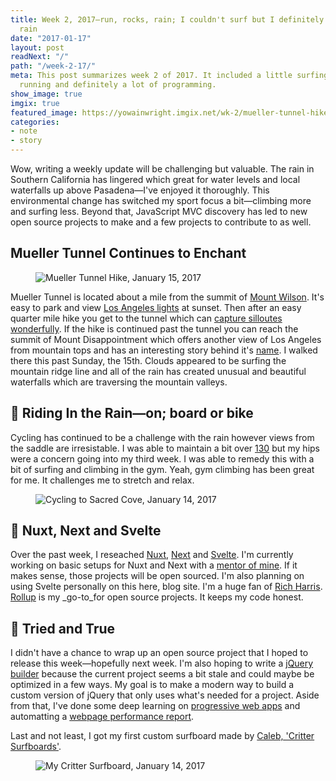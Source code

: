 ```yaml
---
title: Week 2, 2017—run, rocks, rain; I couldn't surf but I definitely played in the
  rain
date: "2017-01-17"
layout: post
readNext: "/"
path: "/week-2-17/"
meta: This post summarizes week 2 of 2017. It included a little surfing, rock climbing,
  running and definitely a lot of programming.
show_image: true
imgix: true
featured_image: https://yowainwright.imgix.net/wk-2/mueller-tunnel-hike-bw-2.jpg
categories:
- note
- story
---
```


Wow, writing a weekly update will be challenging but valuable. The rain in Southern California has lingered which great for water levels and local waterfalls up above Pasadena—I've enjoyed it thoroughly. This environmental change has switched my sport focus a bit—climbing more and surfing less. Beyond that, JavaScript MVC discovery has led to new open source projects to make and a few projects to contribute to as well. 

## Mueller Tunnel Continues to Enchant

<figure>
  <img src="https://yowainwright.imgix.net/wk-2/mueller-tunnel-hike-bw-1.jpg?fit=crop&w=2000&h=2000&auto=format" alt="Mueller Tunnel Hike, January 15, 2017" />
</figure>

Mueller Tunnel is located about a mile from the summit of [Mount Wilson](https://www.mtwilson.edu/). It's easy to park and view [Los Angeles lights](https://www.instagram.com/p/5ey73zSf9Z/) at sunset. Then after an easy quarter mile hike you get to the tunnel which can [capture silloutes wonderfully](https://www.instagram.com/p/BL7mWWwDd_n/). If the hike is continued past the tunnel you can reach the summit of Mount Disappointment which offers another view of Los Angeles from mountain tops and has an interesting story behind it's [name](https://en.wikipedia.org/wiki/Mount_Disappointment_(California)). I walked there this past Sunday, the 15th. Clouds appeared to be surfing the mountain ridge line and all of the rain has created unusual and beautiful waterfalls which are traversing the mountain valleys.

## 🚴 Riding In the Rain—on; board or bike

Cycling has continued to be a challenge with the rain however views from the saddle are irresistable. I was able to maintain a bit over [130](https://www.strava.com/athletes/722335#interval?interval=201702&interval_type=week&chart_type=miles&year_offset=0) but my hips were a concern going into my third week. I was able to remedy this with a bit of surfing and climbing in the gym. Yeah, gym climbing has been great for me. It challenges me to stretch and relax. 

<figure class="width--content">
  <img src="https://yowainwright.imgix.net/wk-2/sacred-cove.jpg?fit=crop&w=2000&h=1500&auto=format" alt="Cycling to Sacred Cove, January 14, 2017" />
</figure>

## 🦄 Nuxt, Next and Svelte

Over the past week, I reseached [Nuxt](https://nuxtjs.org/), [Next](https://zeit.co/blog/next) and [Svelte](https://svelte.technology/). I'm currently working on basic setups for Nuxt and Next with a [mentor of mine](https://github.com/briangonzalez/). If it makes sense, those projects will be open sourced. I'm also planning on using Svelte personally on this here, blog site. I'm a huge fan of [Rich Harris](https://github.com/Rich-Harris). [Rollup](https://github.com/rollup/rollup) is my _go-to_for open source projects. It keeps my code honest. 

## 🐘 Tried and True

I didn't have a chance to wrap up an open source project that I hoped to release this week—hopefully next week. I'm also hoping to write a [jQuery builder](https://www.npmjs.com/package/jquery-builder) because the current project seems a bit stale and could maybe be optimized in a few ways. My goal is to make a modern way to build a custom version of jQuery that only uses what's needed for a project. Aside from that, I've done some deep learning on [progressive web apps](https://developers.google.com/web/progressive-web-apps/) and automatting a [webpage performance report](http://danielmall.com/articles/how-to-make-a-performance-budget/).

Last and not least, I got my first custom surfboard made by [Caleb, 'Critter Surfboards'](https://www.instagram.com/critterssurfboards/).

<figure class="width--content">
  <img src="https://yowainwright.imgix.net/wk-2/new-surfboard.jpg?fit=crop&w=700&h=700&auto=format" alt="My Critter Surfboard, January 14, 2017" />
</figure>

